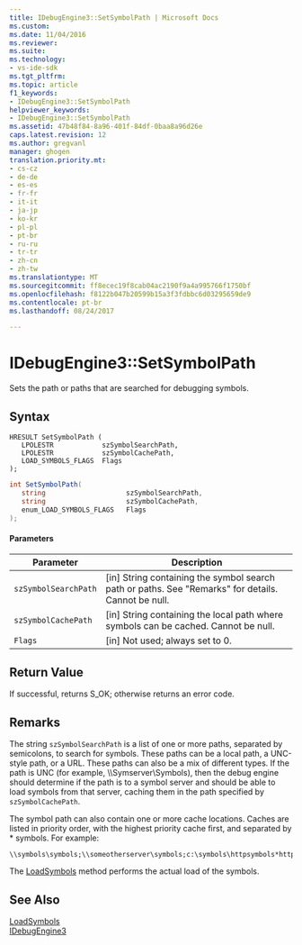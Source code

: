 ```yaml
---
title: IDebugEngine3::SetSymbolPath | Microsoft Docs
ms.custom: 
ms.date: 11/04/2016
ms.reviewer: 
ms.suite: 
ms.technology:
- vs-ide-sdk
ms.tgt_pltfrm: 
ms.topic: article
f1_keywords:
- IDebugEngine3::SetSymbolPath
helpviewer_keywords:
- IDebugEngine3::SetSymbolPath
ms.assetid: 47b48f84-8a96-401f-84df-0baa8a96d26e
caps.latest.revision: 12
ms.author: gregvanl
manager: ghogen
translation.priority.mt:
- cs-cz
- de-de
- es-es
- fr-fr
- it-it
- ja-jp
- ko-kr
- pl-pl
- pt-br
- ru-ru
- tr-tr
- zh-cn
- zh-tw
ms.translationtype: MT
ms.sourcegitcommit: ff8ecec19f8cab04ac2190f9a4a995766f1750bf
ms.openlocfilehash: f8122b047b20599b15a3f3fdbbc6d03295659de9
ms.contentlocale: pt-br
ms.lasthandoff: 08/24/2017

---
```

# <a name="idebugengine3setsymbolpath"></a>IDebugEngine3::SetSymbolPath
Sets the path or paths that are searched for debugging symbols.  
  
## <a name="syntax"></a>Syntax  
  
```cpp#  
HRESULT SetSymbolPath (  
   LPOLESTR            szSymbolSearchPath,  
   LPOLESTR            szSymbolCachePath,  
   LOAD_SYMBOLS_FLAGS  Flags  
);  
```  
  
```cs  
int SetSymbolPath(  
   string                    szSymbolSearchPath,   
   string                    szSymbolCachePath,   
   enum_LOAD_SYMBOLS_FLAGS   Flags  
);  
```  
  
#### <a name="parameters"></a>Parameters  
  
|Parameter|Description|  
|---------------|-----------------|  
|`szSymbolSearchPath`|[in] String containing the symbol search path or paths. See "Remarks" for details. Cannot be null.|  
|`szSymbolCachePath`|[in] String containing the local path where symbols can be cached. Cannot be null.|  
|`Flags`|[in] Not used; always set to 0.|  
  
## <a name="return-value"></a>Return Value  
 If successful, returns S_OK; otherwise returns an error code.  
  
## <a name="remarks"></a>Remarks  
 The string `szSymbolSearchPath` is a list of one or more paths, separated by semicolons, to search for symbols. These paths can be a local path, a UNC-style path, or a URL. These paths can also be a mix of different types. If the path is UNC (for example, \\\Symserver\Symbols), then the debug engine should determine if the path is to a symbol server and should be able to load symbols from that server, caching them in the path specified by `szSymbolCachePath`.  
  
 The symbol path can also contain one or more cache locations. Caches are listed in priority order, with the highest priority cache first, and separated by * symbols. For example:  
  
```  
\\symbols\symbols;\\someotherserver\symbols;c:\symbols\httpsymbols*http://msdl.microsoft.com  
```  
  
 The [LoadSymbols](../../../extensibility/debugger/reference/idebugengine3-loadsymbols.md) method performs the actual load of the symbols.  
  
## <a name="see-also"></a>See Also  
 [LoadSymbols](../../../extensibility/debugger/reference/idebugengine3-loadsymbols.md)   
 [IDebugEngine3](../../../extensibility/debugger/reference/idebugengine3.md)
